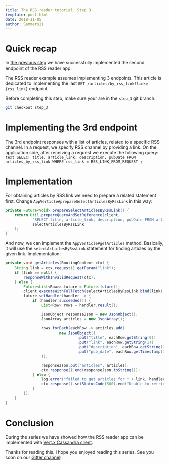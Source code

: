 ```yaml
---
title: The RSS reader tutorial. Step 3.
template: post.html
date: 2018-11-05
author: Sammers21
--- 
```


# Quick recap

In [the previous step](https://vertx.io/blog/the-rss-reader-tutorial-step-2/) we have successfully implemented the second endpoint 
of the RSS reader app.

The RSS reader example assumes implementing 3 endpoints. This article is dedicated to implementing the last `GET /articles/by_rss_link?link={rss_link}` endpoint.

Before completing this step, make sure your are in the `step_3` git branch:
```bash
git checkout step_3
```

# Implementing the 3rd endpoint

The 3rd endpoint responses with a list of articles, related to a specific RSS channel. In a request, we specify RSS channel by providing a link. On the application side, after receiving a request we execute the following query:
    ```text
    SELECT title, article_link, description, pubDate FROM articles_by_rss_link WHERE rss_link = RSS_LINK_FROM_REQUEST ;
    ```

# Implementation

For obtaining articles by RSS link we need to prepare a related statement first. Change `AppVerticle#prepareSelectArticlesByRssLink` in this way:

```java
private Future<Void> prepareSelectArticlesByRssLink() {
    return Util.prepareQueryAndSetReference(client,
            "SELECT title, article_link, description, pubDate FROM articles_by_rss_link WHERE rss_link = ? ;",
            selectArticlesByRssLink
    );
}
``` 

And now, we can implement the `AppVerticle#getArticles` method. Basically, it will use the `selectArticlesByRssLink` statement for finding articles by the given link. Implementation:

```java
private void getArticles(RoutingContext ctx) {
    String link = ctx.request().getParam("link");
    if (link == null) {
        responseWithInvalidRequest(ctx);
    } else {
        Future<List<Row>> future = Future.future();
        client.executeWithFullFetch(selectArticlesByRssLink.bind(link), future);
        future.setHandler(handler -> {
            if (handler.succeeded()) {
                List<Row> rows = handler.result();

                JsonObject responseJson = new JsonObject();
                JsonArray articles = new JsonArray();

                rows.forEach(eachRow -> articles.add(
                        new JsonObject()
                                .put("title", eachRow.getString(0))
                                .put("link", eachRow.getString(1))
                                .put("description", eachRow.getString(2))
                                .put("pub_date", eachRow.getTimestamp(3).getTime())
                ));

                responseJson.put("articles", articles);
                ctx.response().end(responseJson.toString());
            } else {
                log.error("failed to get articles for " + link, handler.cause());
                ctx.response().setStatusCode(500).end("Unable to retrieve the info from C*");
            }
        });
    }
}
```

# Conclusion

During the series we have showed how the RSS reader app can be implemented with [Vert.x Cassandra client](https://github.com/vert-x3/vertx-cassandra-client).

Thanks for reading this. I hope you enjoyed reading this series. See you soon on our [Gitter channel](https://gitter.im/eclipse-vertx/vertx-users)!